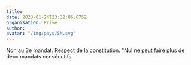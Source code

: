 ```yaml
---
title: 
date: 2023-01-24T23:32:06.075Z
organisation: Prive
author: 
avatar: "/img/pays/SN.svg"
---
```


Non au 3e mandat. Respect de la constitution. "Nul ne peut faire plus de deux mandats consécutifs.
